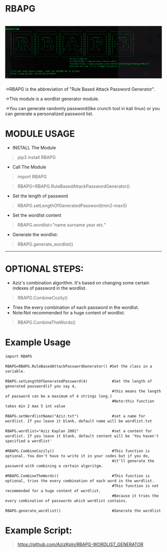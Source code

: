 

# RBAPG

# ![](module_image/RBAPG.png)

->RBAPG is the abbreviation of "Rule Based Attack Password Generator".

->This module is a wordlist generator module.

->You can generate randomly password(like crunch tool in kali linux) or you can generate a personalized password list.


# MODULE USAGE

* INSTALL The Module

> pip3 install RBAPG

* Call The Module

> import RBAPG

> RBAPG=RBAPG.RuleBasedAttackPasswordGenerator()

* Set the length of password

> RBAPG.setLengthOfGeneratedPassword(min2-max5)

* Set the wordlist content
> RBAPG.wordlist="name surname year etc."

* Generate the wordlist:
> RBAPG.generate_wordlist()

--------------------------------------------------------------------------------------------
# OPTIONAL STEPS:

* Aziz's combination algorithm. It's based on changing some certain indexes of password in the wordlist.

> RBAPG.CombineCozily()

* Tries the every combination of each password in the wordlist.
* Note:Not recommended for a huge content of wordlist.
> RBAPG.CombineTheWords()

# Example Usage
```
import RBAPG

RBAPG=RBAPG.RuleBasedAttackPasswordGenerator() #Set the class in a variable.

RBAPG.setLengthOfGeneratedPassword(4)           #Set the length of generated password(if you say 4,
                                                #this means the length of password can be a maximum of 4 strings long.)
                                                #Note:this function takes min 2 max 5 int value

RBAPG.setWordlistName("Aziz.txt")               #set a name for wordlist. If you leave it blank, default name will be wordlist.txt

RBAPG.wordlist="Aziz Kaplan 2001"               #set a content for wordlist. If you leave it blank, default content will be 'You haven't specified a wordlist'

#RBAPG.CombineCozily()                          #This function is optional. You don't have to write it in your codes but if you do,
                                                #it'll generate the password with combining a certain algoritgm.

#RBAPG.CombineTheWords()                        #This function is optional, tries the every combination of each word in the wordlist.
                                                #This function is not recommended for a huge content of wordlist.
                                                #Because it tries the every combination of passwords which wordlist contains.

RBAPG.generate_wordlist()                       #Generate the wordlist
```

# Example Script:
> https://github.com/AzizKpln/RBAPG-WORDLIST_GENERATOR
